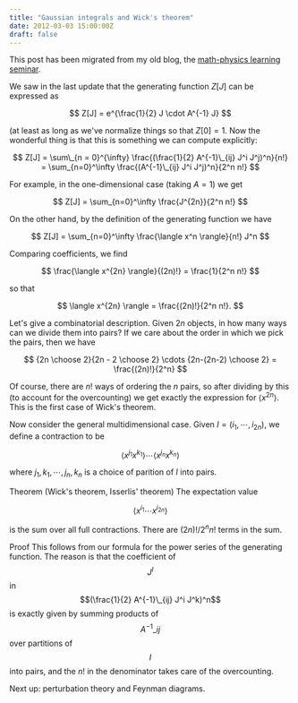 ```yaml
---
title: "Gaussian integrals and Wick's theorem"
date: 2012-03-03 15:00:00Z
draft: false
---
```


This post has been migrated from my old blog, the
[math-physics learning seminar](https://mathphysseminar.blogspot.com/).


We saw in the last update that the generating function $Z[J]$ can be expressed
as

$$ Z[J] = e^{\frac{1}{2} J \cdot A^{-1} J} $$

(at least as long as we've normalize things so that $Z[0] = 1$. Now the
wonderful thing is that this is something we can compute explicitly:

$$ Z[J] = \sum\_{n = 0}^{\infty} \frac{(\frac{1}{2} A^{-1}\_{ij} J^i J^j)^n}{n!} = \sum_{n=0}^\infty \frac{(A^{-1}\_{ij} J^i J^j)^n}{2^n n!} $$


For example, in the one-dimensional case (taking $A = 1$) we get

$$ Z[J] = \sum_{n=0}^\infty \frac{J^{2n}}{2^n n!} $$

On the other hand, by the definition of the generating function we have

$$ Z[J] = \sum_{n=0}^\infty \frac{\langle x^n \rangle}{n!} J^n $$

Comparing coefficients, we find

$$ \frac{\langle x^{2n} \rangle}{(2n)!} = \frac{1}{2^n n!} $$

so that

$$ \langle x^{2n} \rangle = \frac{(2n)!}{2^n n!}. $$

Let's give a combinatorial description. Given $2n$ objects, in how many ways can we divide them into pairs? If we care about the order in which we pick the pairs, then we have

$$ {2n \choose 2}{2n - 2 \choose 2} \cdots {2n-(2n-2) \choose 2} = \frac{(2n)!}{2^n} $$

Of course, there are $n!$ ways of ordering the $n$ pairs, so after dividing by this (to account for the overcounting) we get exactly the expression for $\langle x^{2n} \rangle$. This is the first case of Wick's theorem.


Now consider the general multidimensional case. Given $I = (i_1, \cdots, i_{2n})$, we define a contraction to be

$$ \langle x^{j_1} x^{k_1} \rangle \cdots \langle x^{j_n} x^{k_n} \rangle $$

where $j_1, k_1, \cdots, j_n, k_n$ is a choice of parition of $I$ into pairs.


Theorem (Wick's theorem, Isserlis' theorem) The expectation value

$$ \langle x^{i_1} \cdots x^{i_{2n}} \rangle $$

is the sum over all full contractions. There are $(2n)!/ 2^n n!$ terms in the sum.


Proof This follows from our formula for the power series of the generating
function. The reason is that the coefficient of  $$J^I$$ in
$$(\frac{1}{2} A^{-1}\_{ij} J^i J^k)^n$$ is exactly given by summing products
of $$A^{-1}\_{ij}$$ over partitions of $$I$$ into pairs, and the $n!$ in the
denominator takes care of the overcounting.

Next up: perturbation theory and Feynman diagrams.